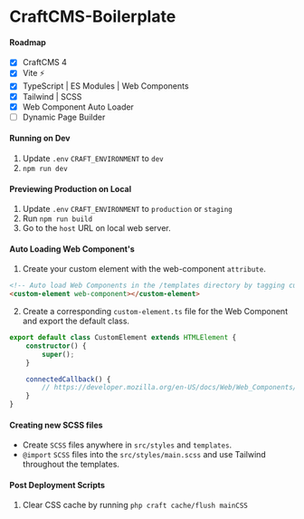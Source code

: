 # CraftCMS-Boilerplate

#### Roadmap
- [x] CraftCMS 4
- [x] Vite ⚡
- [x] TypeScript | ES Modules | Web Components
- [x] Tailwind | SCSS
- [x] Web Component Auto Loader
- [ ] Dynamic Page Builder

#### Running on Dev
1. Update `.env` `CRAFT_ENVIRONMENT` to `dev`
2. `npm run dev`

#### Previewing Production on Local
1. Update `.env` `CRAFT_ENVIRONMENT` to `production` or `staging`
2. Run `npm run build`
3. Go to the `host` URL on local web server.

#### Auto Loading Web Component's

1. Create your custom element with the web-component `attribute`.
```html
<!-- Auto load Web Components in the /templates directory by tagging custom elements with the web-component attribute. -->
<custom-element web-component></custom-element>
```

2. Create a corresponding `custom-element.ts` file for the Web Component and export the default class.
```ts
export default class CustomElement extends HTMLElement {
    constructor() {
        super();
    }

    connectedCallback() {
        // https://developer.mozilla.org/en-US/docs/Web/Web_Components/Using_custom_elements
    }
}
```

#### Creating new SCSS files
* Create `SCSS` files anywhere in `src/styles` and `templates`.
* `@import` `SCSS` files into the `src/styles/main.scss` and use Tailwind throughout the templates.

#### Post Deployment Scripts
1. Clear CSS cache by running `php craft cache/flush mainCSS`
